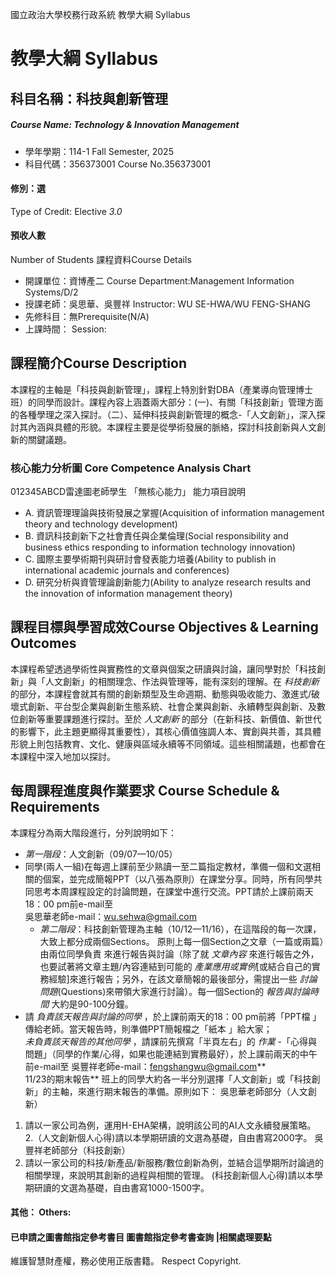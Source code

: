 國立政治大學校務行政系統 教學大綱 Syllabus
# 教學大綱 Syllabus
##  科目名稱：科技與創新管理
#####  Course Name: Technology & Innovation Management
  * 學年學期：114-1 Fall Semester, 2025 
  * 科目代碼：356373001 Course No.356373001
#### 修別：選
Type of Credit: Elective 
_3.0_
#### 預收人數
Number of Students
課程資料Course Details
  * 開課單位：資博產二 Course Department:Management Information Systems/D/2 
  * 授課老師：吳思華、吳豐祥 Instructor: WU SE-HWA/WU FENG-SHANG 
  * 先修科目：無Prerequisite(N/A)
  * 上課時間： Session: 
##  課程簡介Course Description
本課程的主軸是「科技與創新管理」，課程上特別針對DBA（產業導向管理博士班）的同學而設計。課程內容上涵蓋兩大部分：(一)、有關「科技創新」管理方面的各種學理之深入探討。（二）、延伸科技與創新管理的概念-「人文創新」，深入探討其內涵與具體的形貌。本課程主要是從學術發展的脈絡，探討科技創新與人文創新的關鍵議題。
###  核心能力分析圖 Core Competence Analysis Chart
012345ABCD雷達圖老師學生
「無核心能力」 
能力項目說明
  * A. 資訊管理理論與技術發展之掌握(Acquisition of information management theory and technology development)
  * B. 資訊科技創新下之社會責任與企業倫理(Social responsibility and business ethics responding to information technology innovation)
  * C. 國際主要學術期刊與研討會發表能力培養(Ability to publish in international academic journals and conferences)
  * D. 研究分析與資管理論創新能力(Ability to analyze research results and the innovation of information management theory)
##  課程目標與學習成效Course Objectives & Learning Outcomes 
本課程希望透過學術性與實務性的文章與個案之研讀與討論，讓同學對於「科技創新」與「人文創新」的相關理念、作法與管理等，能有深刻的理解。在 _科技創新_ 的部分，本課程會就其有關的創新類型及生命週期、動態與吸收能力、激進式/破壞式創新、平台型企業與創新生態系統、社會企業與創新、永續轉型與創新、及數位創新等重要課題進行探討。至於 _人文創新_ 的部分（在新科技、新價值、新世代的影響下，此主題更顯得其重要性），其核心價值強調人本、實創與共善，其具體形貌上則包括教育、文化、健康與區域永續等不同領域。這些相關議題，也都會在本課程中深入地加以探討。
##  每周課程進度與作業要求 Course Schedule & Requirements
本課程分為兩大階段進行，分列說明如下：
  * _第一階段_：人文創新（09/07—10/05）  
* 同學(兩人一組)在每週上課前至少熟讀一至二篇指定教材，準備一個和文選相關的個案，並完成簡報PPT（以八張為原則）在課堂分享。同時，所有同學共同思考本周課程設定的討論問題，在課堂中進行交流。PPT請於上課前兩天18：00 pm前e-mail至  
吳思華老師e-mail：wu.sehwa@gmail.com
  * _第二階段_：科技創新管理為主軸（10/12—11/16），在這階段的每一次課，大致上都分成兩個Sections。 原則上每一個Section之文章（一篇或兩篇）由兩位同學負責 來進行報告與討論（除了就 _文章內容_ 來進行報告之外，也要試著將文章主題/內容連結到可能的 _產業應用或實例_[或結合自己的實務經驗]來進行報告；另外，在該文章簡報的最後部分，需提出一些 _討論問題_(Questions)來帶領大家進行討論）。每一個Section的 _報告與討論時間_ 大約是90-100分鐘。  
* 請 _負責該天報告與討論的同學_ ，於上課前兩天的18：00 pm前將「PPT檔 」傳給老師。當天報告時，則準備PPT簡報檔之「紙本 」給大家；  
_未負責該天報告的其他同學_ ，請課前先撰寫「半頁左右」的 _作業_ -「心得與問題」（同學的作業/心得，如果也能連結到實務最好），於上課前兩天的中午前e-mail至 吳豐祥老師e-mail：fengshangwu@gmail.com**  
11/23的期末報告**
班上的同學大約各一半分別選擇「人文創新」或「科技創新」的主軸，來進行期末報告的準備。原則如下：
吳思華老師部分（人文創新）
1. 請以一家公司為例，運用H-EHA架構，說明該公司的AI人文永續發展策略。
2.（人文創新個人心得)請以本學期研讀的文選為基礎，自由書寫2000字。
吳豐祥老師部分（科技創新）
  1. 請以一家公司的科技/新產品/新服務/數位創新為例，並結合這學期所討論過的相關學理，來說明其創新的過程與相關的管理。
(科技創新個人心得)請以本學期研讀的文選為基礎，自由書寫1000-1500字。
####  其他： Others:
####  已申請之圖書館指定參考書目  圖書館指定參考書查詢 |相關處理要點
維護智慧財產權，務必使用正版書籍。 Respect Copyright.